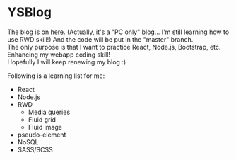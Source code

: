 # YSBlog
The blog is on [here](https://yoyoshih.github.io/YSBlog/). 
(Actually, it's a "PC only" blog... I'm still learning how to use RWD skill!)
And the code will be put in the "master" branch.  
The only purpose is that I want to practice React, Node.js, Bootstrap, etc.  
Enhancing my webapp coding skill!  
Hopefully I will keep renewing my blog :)
  
Following is a learning list for me:  
* React
* Node.js
* RWD
  * Media queries
  * Fluid grid
  * Fluid image
* pseudo-element
* NoSQL
* SASS/SCSS
